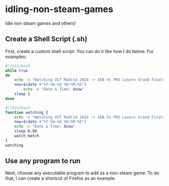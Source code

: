 # idling-non-steam-games
Idle non steam games and others!


## Create a Shell Script (.sh)
First, create a custom shell script. You can do it like how I do below.
For examples: 

```Bash
#!/bin/bash
while true
do
	echo -e "Watching VCT Madrid 2024 -> SEN Vs PRX Losers Grand Finals!"
	now=$(date +"%Y-%m-%d %H:%M:%S")
    	echo -e "Date & Time: $now"
	sleep 1
done
```

```Bash
#!/bin/bash
function watching {
	echo -e "Watching VCT Madrid 2024 -> SEN Vs PRX Losers Grand Finals!"
	now=$(date +"%Y-%m-%d %H:%M:%S")
    echo -e "Date & Time: $now"
	sleep 0.99
	watch_match
}
watching
```

## Use any program to run
Next, choose any executable program to add as a non-steam game. To do that, I can create a shortcut of Firefox as an example.



